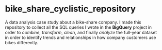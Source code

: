 # bike_share_cyclistic_repository
A data analysis case study about a bike-share company. I made this repository to collect all the SQL queries I wrote in the **BigQuery** project in order to *combine*, *transform*, *clean*, and finally *analyze* the full-year dataset in order to identify trends and relationships in how company customers use bikes differently. 
